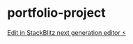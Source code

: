 # portfolio-project

[Edit in StackBlitz next generation editor ⚡️](https://stackblitz.com/~/github.com/aripzuan/portfolio-project)
